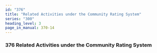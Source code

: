 ```yaml
---
id: "376"
title: "Related Activities under the Community Rating System"
series: "300"
heading_level: 3
page_in_manual: 370-14
---
```


### 376 Related Activities under the Community Rating System